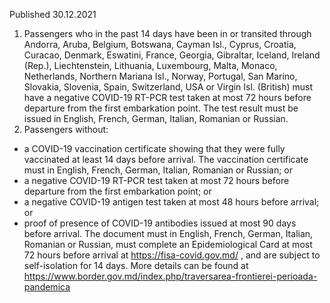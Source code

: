 Published 30.12.2021
1. Passengers who in the past 14 days have been in or transited through Andorra, Aruba, Belgium, Botswana, Cayman Isl., Cyprus, Croatia, Curacao, Denmark, Eswatini, France, Georgia, Gibraltar, Iceland, Ireland (Rep.), Liechtenstein, Lithuania, Luxembourg, Malta, Monaco, Netherlands, Northern Mariana Isl., Norway, Portugal, San Marino, Slovakia, Slovenia, Spain, Switzerland, USA or Virgin Isl. (British) must have a negative COVID-19 RT-PCR test taken at most 72 hours before departure from the first embarkation point. The test result must be issued in English, French, German, Italian, Romanian or Russian.
2. Passengers without:
- a COVID-19 vaccination certificate showing that they were fully vaccinated at least 14 days before arrival. The vaccination certificate must in English, French, German, Italian, Romanian or Russian; or
- a negative COVID-19 RT-PCR test taken at most 72 hours before departure from the first embarkation point; or
- a negative COVID-19 antigen test taken at most 48 hours before arrival; or
- proof of presence of COVID-19 antibodies issued at most 90 days before arrival. The document must in English, French, German, Italian, Romanian or Russian,
must complete an Epidemiological Card at most 72 hours before arrival at <a href="https://fisa-covid.gov.md/">https://fisa-covid.gov.md/</a> , and are subject to self-isolation for 14 days. More details can be found at <a href="https://www.border.gov.md/index.php/traversarea-frontierei-perioada-pandemica">https://www.border.gov.md/index.php/traversarea-frontierei-perioada-pandemica</a>
